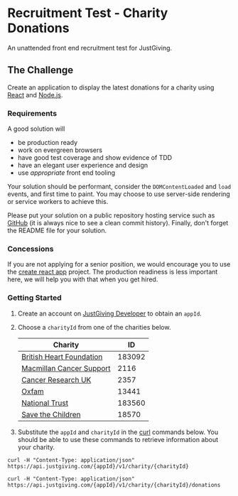 # Recruitment Test - Charity Donations
An unattended front end recruitment test for JustGiving.

## The Challenge
Create an application to display the latest donations for a charity using [React](https://facebook.github.io/react) and [Node.js](https://nodejs.org).

### Requirements
A good solution will
* be production ready
* work on evergreen browsers
* have good test coverage and show evidence of TDD
* have an elegant user experience and design
* use _appropriate_ front end tooling

Your solution should be performant, consider the `DOMContentLoaded` and `load` events, and first time to paint. You may choose to use server-side rendering or service workers to achieve this.

Please put your solution on a public repository hosting service such as [GitHub](https://github.com) (it is always nice to see a clean commit history). Finally, don't forget the README file for your solution.

### Concessions
If you are not applying for a senior position, we would encourage you to use the [create react app](https://github.com/facebookincubator/create-react-app) project. The production readiness is less important here, we will help you with that when you get hired.

### Getting Started
1. Create an account on [JustGiving Developer](https://developer.justgiving.com/) to obtain an `appId`.

2. Choose a `charityId` from one of the charities below.

	| Charity                                                                       | ID     |
	|-------------------------------------------------------------------------------|--------|
	| [British Heart Foundation](https://www.justgiving.com/britishheartfoundation) | 183092 |
	| [Macmillan Cancer Support](https://www.justgiving.com/macmillan)              | 2116   |
	| [Cancer Research UK](https://www.justgiving.com/cancerresearchuk)             | 2357   |
	| [Oxfam](https://www.justgiving.com/oxfam)                                     | 13441  |
	| [National Trust](https://www.justgiving.com/nationaltrust)                    | 183560 |
	| [Save the Children](https://www.justgiving.com/savethechildren)               | 18570  |

3. Substitute the `appId` and `charityId` in the [curl](https://curl.haxx.se/docs/manual.html) commands below. You should be able to use these commands to retrieve information about your charity.
```
curl -H "Content-Type: application/json" https://api.justgiving.com/{appId}/v1/charity/{charityId}
```
```
curl -H "Content-Type: application/json" https://api.justgiving.com/{appId}/v1/charity/{charityId}/donations
```
